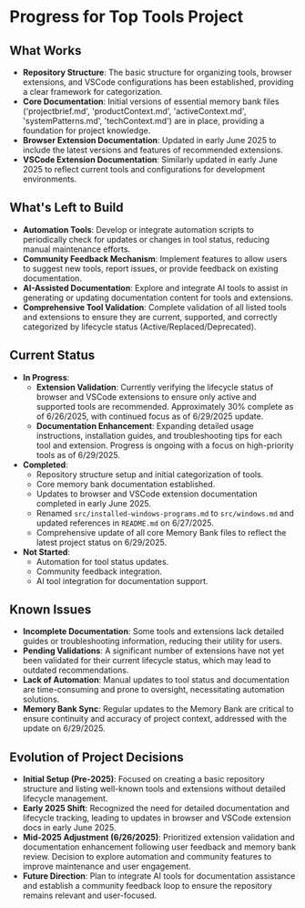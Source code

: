 # Progress for Top Tools Project

## What Works

- **Repository Structure**: The basic structure for organizing tools, browser extensions, and VSCode configurations has
  been established, providing a clear framework for categorization.
- **Core Documentation**: Initial versions of essential memory bank files ('projectbrief.md', 'productContext.md',
  'activeContext.md', 'systemPatterns.md', 'techContext.md') are in place, providing a foundation for project knowledge.
- **Browser Extension Documentation**: Updated in early June 2025 to include the latest versions and features of
  recommended extensions.
- **VSCode Extension Documentation**: Similarly updated in early June 2025 to reflect current tools and configurations
  for development environments.

## What's Left to Build

- **Automation Tools**: Develop or integrate automation scripts to periodically check for updates or changes in tool
  status, reducing manual maintenance efforts.
- **Community Feedback Mechanism**: Implement features to allow users to suggest new tools, report issues, or provide
  feedback on existing documentation.
- **AI-Assisted Documentation**: Explore and integrate AI tools to assist in generating or updating documentation
  content for tools and extensions.
- **Comprehensive Tool Validation**: Complete validation of all listed tools and extensions to ensure they are current,
  supported, and correctly categorized by lifecycle status (Active/Replaced/Deprecated).

## Current Status

- **In Progress**:
  - **Extension Validation**: Currently verifying the lifecycle status of browser and VSCode extensions to ensure only
    active and supported tools are recommended. Approximately 30% complete as of 6/26/2025, with continued focus as of
    6/29/2025 update.
  - **Documentation Enhancement**: Expanding detailed usage instructions, installation guides, and troubleshooting tips
    for each tool and extension. Progress is ongoing with a focus on high-priority tools as of 6/29/2025.
- **Completed**:
  - Repository structure setup and initial categorization of tools.
  - Core memory bank documentation established.
  - Updates to browser and VSCode extension documentation completed in early June 2025.
  - Renamed `src/installed-windows-programs.md` to `src/windows.md` and updated references in `README.md` on 6/27/2025.
  - Comprehensive update of all core Memory Bank files to reflect the latest project status on 6/29/2025.
- **Not Started**:
  - Automation for tool status updates.
  - Community feedback integration.
  - AI tool integration for documentation support.

## Known Issues

- **Incomplete Documentation**: Some tools and extensions lack detailed guides or troubleshooting information, reducing
  their utility for users.
- **Pending Validations**: A significant number of extensions have not yet been validated for their current lifecycle
  status, which may lead to outdated recommendations.
- **Lack of Automation**: Manual updates to tool status and documentation are time-consuming and prone to oversight,
  necessitating automation solutions.
- **Memory Bank Sync**: Regular updates to the Memory Bank are critical to ensure continuity and accuracy of project
  context, addressed with the update on 6/29/2025.

## Evolution of Project Decisions

- **Initial Setup (Pre-2025)**: Focused on creating a basic repository structure and listing well-known tools and
  extensions without detailed lifecycle management.
- **Early 2025 Shift**: Recognized the need for detailed documentation and lifecycle tracking, leading to updates in
  browser and VSCode extension docs in early June 2025.
- **Mid-2025 Adjustment (6/26/2025)**: Prioritized extension validation and documentation enhancement following user
  feedback and memory bank review. Decision to explore automation and community features to improve maintenance and user
  engagement.
- **Future Direction**: Plan to integrate AI tools for documentation assistance and establish a community feedback loop
  to ensure the repository remains relevant and user-focused.
